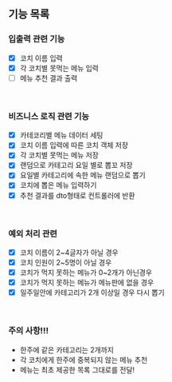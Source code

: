 ## 기능 목록

### 입출력 관련 기능
  * [x] 코치 이름 입력
  * [x] 각 코치별 못먹는 메뉴 입력
  * [ ] 메뉴 추천 결과 출력

<br>

### 비즈니스 로직 관련 기능
  * [x] 카테코리별 메뉴 데이터 세팅
  * [x] 코치 이름 입력에 따른 코치 객체 저장
  * [x] 각 코치별 못먹는 메뉴 저장
  * [x] 랜덤으로 카테고리 요일 별로 뽑꼬 저장
  * [x] 요일별 카테고리에 속한 메뉴 랜덤으로 뽑기
  * [x] 코치에 뽑은 메뉴 입력하기
  * [x] 추천 결과를 dto형태로 컨트롤러에 반환

<br>

### 예외 처리 관련 
  * [x] 코치 이름이 2~4글자가 아닐 경우
  * [x] 코치 인원이 2~5명이 아닐 경우
  * [x] 코치가 먹지 못하는 메뉴가 0~2개가 아닌경우
  * [x] 코치가 먹지 못하는 메뉴가 메뉴판에 없을 경우
  * [x] 일주일안에 카테고리가 2개 이상일 경우 다시 뽑기
<br>

### 주의 사항!!! 
- 한주에 같은 카테고리는 2개까지 
- 각 코치에게 한주에 중복되지 않는 메뉴 추천
- 메뉴는 최초 제공한 목록 그대로를 전달!
